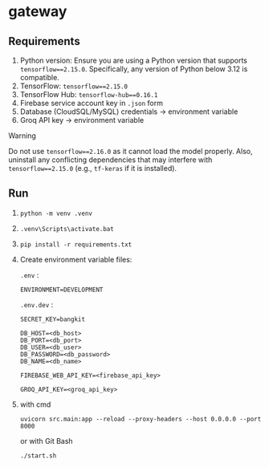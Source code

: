 # gateway

## Requirements

1. Python version: Ensure you are using a Python version that supports `tensorflow==2.15.0`. Specifically, any version of Python below 3.12 is compatible.
2. TensorFlow: `tensorflow==2.15.0`
3. TensorFlow Hub: `tensorflow-hub==0.16.1`
4. Firebase service account key in `.json` form
5. Database (CloudSQL/MySQL) credentials -> environment variable
6. Groq API key -> environment variable

> [!WARNING]
> Do not use `tensorflow==2.16.0` as it cannot load the model properly. Also, uninstall any conflicting dependencies that may interfere with `tensorflow==2.15.0` (e.g., `tf-keras` if it is installed).

## Run

1. `python -m venv .venv`
2. `.venv\Scripts\activate.bat`
3. `pip install -r requirements.txt`
4. Create environment variable files:

   `.env` :<br>

   ```
   ENVIRONMENT=DEVELOPMENT
   ```

   `.env.dev` :<br>

   ```
   SECRET_KEY=bangkit

   DB_HOST=<db_host>
   DB_PORT=<db_port>
   DB_USER=<db_user>
   DB_PASSWORD=<db_password>
   DB_NAME=<db_name>

   FIREBASE_WEB_API_KEY=<firebase_api_key>

   GROQ_API_KEY=<groq_api_key>
   ```

5. with cmd

   ```pwsh
   uvicorn src.main:app --reload --proxy-headers --host 0.0.0.0 --port 8000 
   ```

   or with Git Bash

   ```bash
   ./start.sh
   ```
